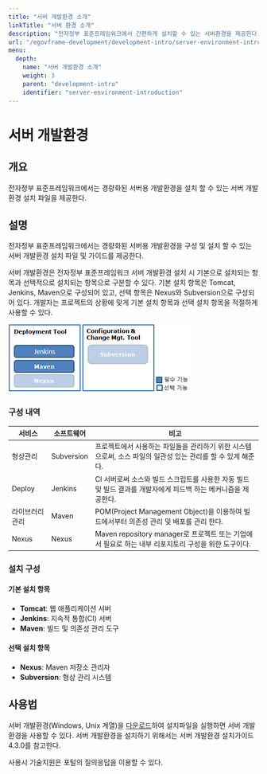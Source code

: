 ```yaml
---
title: "서버 개발환경 소개"
linkTitle: "서버 환경 소개"
description: "전자정부 표준프레임워크에서 간편하게 설치할 수 있는 서버환경을 제공한다."
url: "/egovframe-development/development-intro/server-environment-introduction/"
menu:
  depth:
    name: "서버 개발환경 소개"
    weight: 3
    parent: "development-intro"
    identifier: "server-environment-introduction"
---
```

# 서버 개발환경

## 개요

전자정부 표준프레임워크에서는 경량화된 서버용 개발환경을 설치 할 수 있는 서버 개발환경 설치 파일을 제공한다.

## 설명

전자정부 표준프레임워크에서는 경량화된 서버용 개발환경을 구성 및 설치 할 수 있는 서버 개발환경 설치 파일 및 가이드를 제공한다.

서버 개발환경은 전자정부 표준프레임워크 서버 개발환경 설치 시 기본으로 설치되는 항목과 선택적으로 설치되는 항목으로 구분할 수 있다. 기본 설치 항목은 Tomcat, Jenkins, Maven으로 구성되어 있고, 선택 항목은 Nexus와 Subversion으로 구성되어 있다. 개발자는 프로젝트의 상황에 맞게 기본 설치 항목과 선택 설치 항목을 적절하게 사용할 수 있다.

![서버 개발환경 구성도](./images/server-environment.png)

### 구성 내역

| 서비스          | 소프트웨어 | 비고                                                                                                           |
| --------------- | ---------- | -------------------------------------------------------------------------------------------------------------- |
| 형상관리        | Subversion | 프로젝트에서 사용하는 파일들을 관리하기 위한 시스템으로써, 소스 파일의 일관성 있는 관리를 할 수 있게 해준다.   |
| Deploy          | Jenkins    | CI 서버로써 소스와 빌드 스크립트를 사용한 자동 빌드 및 빌드 결과를 개발자에게 피드백 하는 메커니즘을 제공한다. |
| 라이브러리 관리 | Maven      | POM(Project Management Object)을 이용하여 빌드에서부터 의존성 관리 및 배포를 관리 한다.                        |
| Nexus           | Nexus      | Maven repository manager로 프로젝트 또는 기업에서 필요로 하는 내부 리포지토리 구성을 위한 도구이다.            |

### 설치 구성

#### 기본 설치 항목

- **Tomcat**: 웹 애플리케이션 서버
- **Jenkins**: 지속적 통합(CI) 서버
- **Maven**: 빌드 및 의존성 관리 도구

#### 선택 설치 항목

- **Nexus**: Maven 저장소 관리자
- **Subversion**: 형상 관리 시스템

## 사용법

서버 개발환경(Windows, Unix 계열)을 [다운로드](http://www.egovframe.go.kr)하여 설치파일을 실행하면 서버 개발환경을 사용할 수 있다. 서버 개발환경을 설치하기 위해서는 서버 개발환경 설치가이드4.3.0를 참고한다.

사용시 기술지원은 포털의 질의응답을 이용할 수 있다.
